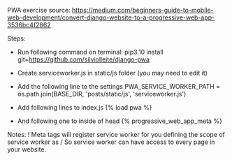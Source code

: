 PWA exercise source: https://medium.com/beginners-guide-to-mobile-web-development/convert-django-website-to-a-progressive-web-app-3536bc4f2862


Steps:
* Run following command on terminal:
pip3.10 install git+https://github.com/silviolleite/django-pwa
* Create serviceworker.js in static/js folder (you may need to edit it)
* Add the following line to the settings 
PWA_SERVICE_WORKER_PATH = os.path.join(BASE_DIR, 'posts/static/js', 'serviceworker.js')

* Add following lines to index.js
{% load pwa %}
* And following one to inside of head
{% progressive_web_app_meta %}



Notes:
! Meta tags will register service worker for you defining the scope of service worker as / So service worker can have access to every page in your website.
